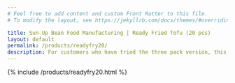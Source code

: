 ```yaml
---
# Feel free to add content and custom Front Matter to this file.
# To modify the layout, see https://jekyllrb.com/docs/themes/#overriding-theme-defaults

title: Sun-Up Bean Food Manufacturing | Ready Fried Tofu (20 pcs)
layout: default
permalink: /products/readyfry20/
description: For customers who have tried the three pack version, this version is for customers who prefer to order in bulk. It is vacuum packed to ensure freshness and quality. Find out more about it here.
---
```


{% include /products/readyfry20.html %}